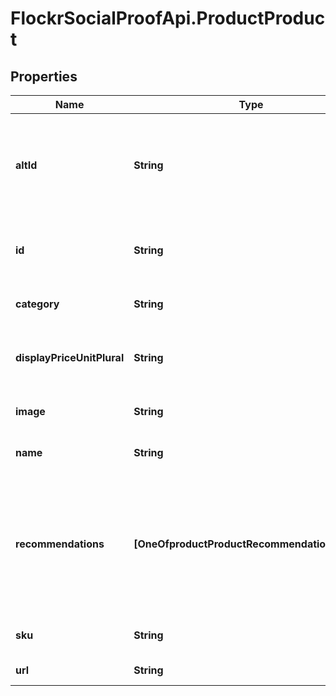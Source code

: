 # FlockrSocialProofApi.ProductProduct

## Properties
Name | Type | Description | Notes
------------ | ------------- | ------------- | -------------
**altId** | **String** | An alternative ID for the product, this is automaticall mapped to the main ID | [optional] 
**id** | **String** | The unique ID for the product - must be a string | 
**category** | **String** | The category of the product | [optional] 
**displayPriceUnitPlural** | **String** | A plural name that the product is sold in, e.g. boxes | [optional] 
**image** | **String** | A url of the product image | [optional] 
**name** | **String** | The name of the product | [optional] 
**recommendations** | **[OneOfproductProductRecommendationsItems]** | Optional list of product IDs to fetch proof values for (can be requested on a dedicated call instead if required) | [optional] 
**sku** | **String** | An optinal SKU for the product | [optional] 
**url** | **String** | The URL of the product | [optional] 
